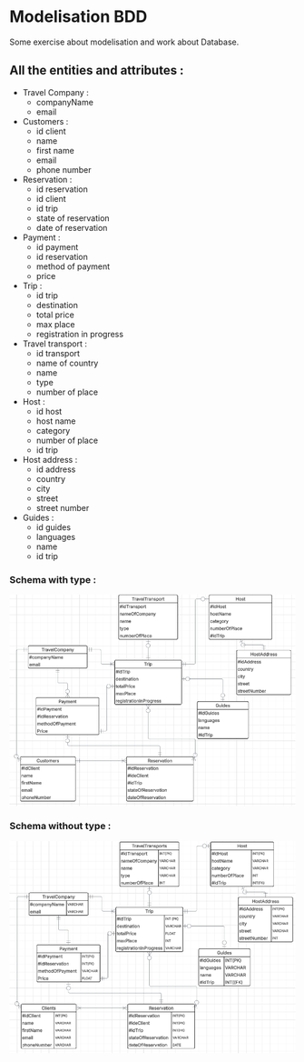 # Modelisation BDD

Some exercise about modelisation and work about Database.

## All the entities and attributes :

- Travel Company :
  - companyName
  - email
- Customers :
  - id client
  - name
  - first name
  - email
  - phone number
- Reservation :
  - id reservation
  - id client
  - id trip
  - state of reservation
  - date of reservation
- Payment :
  - id payment
  - id reservation
  - method of payment
  - price
- Trip :
  - id trip
  - destination
  - total price
  - max place
  - registration in progress
- Travel transport :
  - id transport
  - name of country
  - name
  - type
  - number of place
- Host :
  - id host
  - host name
  - category
  - number of place
  - id trip
- Host address :
  - id address
  - country
  - city
  - street
  - street number
- Guides :
  - id guides
  - languages
  - name
  - id trip

### Schema with type :

![alt text](assets/screen-schema-without-type.png)

### Schema without type :

![alt text](assets/screen-schema.png)
